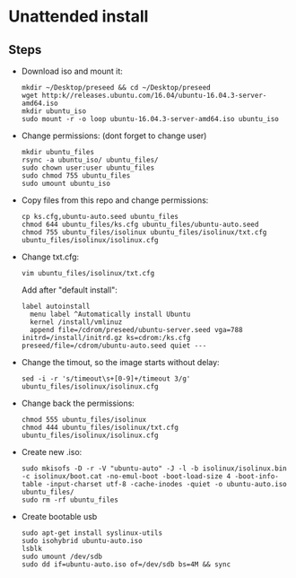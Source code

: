 # Unattended install

## Steps

- Download iso and mount it:

  ```shell
  mkdir ~/Desktop/preseed && cd ~/Desktop/preseed
  wget http:k//releases.ubuntu.com/16.04/ubuntu-16.04.3-server-amd64.iso
  mkdir ubuntu_iso
  sudo mount -r -o loop ubuntu-16.04.3-server-amd64.iso ubuntu_iso
  ```

- Change permissions: (dont forget to change user)

  ```shell
  mkdir ubuntu_files
  rsync -a ubuntu_iso/ ubuntu_files/
  sudo chown user:user ubuntu_files
  sudo chmod 755 ubuntu_files
  sudo umount ubuntu_iso
  ```

- Copy files from this repo and change permissions:

  ```shell
  cp ks.cfg,ubuntu-auto.seed ubuntu_files
  chmod 644 ubuntu_files/ks.cfg ubuntu_files/ubuntu-auto.seed
  chmod 755 ubuntu_files/isolinux ubuntu_files/isolinux/txt.cfg ubuntu_files/isolinux/isolinux.cfg
  ```

- Change txt.cfg:

  ```shell
  vim ubuntu_files/isolinux/txt.cfg
  ```

  Add after "default install":

  ```shell
  label autoinstall
    menu label ^Automatically install Ubuntu
    kernel /install/vmlinuz
    append file=/cdrom/preseed/ubuntu-server.seed vga=788 initrd=/install/initrd.gz ks=cdrom:/ks.cfg preseed/file=/cdrom/ubuntu-auto.seed quiet ---
  ```

- Change the timout, so the image starts without delay:

  ```shell
  sed -i -r 's/timeout\s+[0-9]+/timeout 3/g' ubuntu_files/isolinux/isolinux.cfg
  ```

- Change back the permissions:

  ```shell
  chmod 555 ubuntu_files/isolinux
  chmod 444 ubuntu_files/isolinux/txt.cfg ubuntu_files/isolinux/isolinux.cfg
  ```

- Create new .iso:

  ```shell
  sudo mkisofs -D -r -V "ubuntu-auto" -J -l -b isolinux/isolinux.bin -c isolinux/boot.cat -no-emul-boot -boot-load-size 4 -boot-info-table -input-charset utf-8 -cache-inodes -quiet -o ubuntu-auto.iso ubuntu_files/
  sudo rm -rf ubuntu_files
  ```

- Create bootable usb

  ```shell
  sudo apt-get install syslinux-utils
  sudo isohybrid ubuntu-auto.iso
  lsblk
  sudo umount /dev/sdb
  sudo dd if=ubuntu-auto.iso of=/dev/sdb bs=4M && sync
  ```
